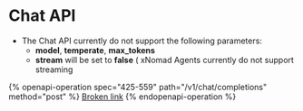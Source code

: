 # Chat API

* The Chat API currently do not support the following parameters:
  * **model**, **temperate**, **max\_tokens**
  * **stream** will be set to **false** ( xNomad Agents currently do not support streaming



{% openapi-operation spec="425-559" path="/v1/chat/completions" method="post" %}
[Broken link](broken-reference)
{% endopenapi-operation %}
